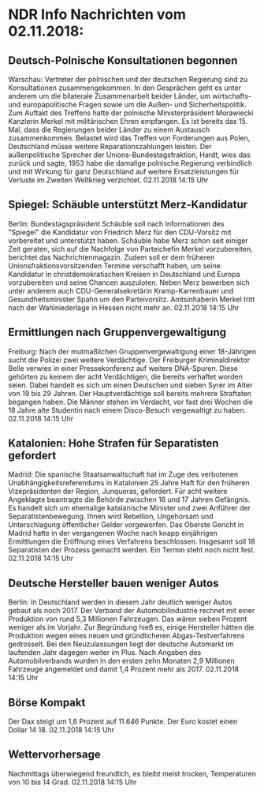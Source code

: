 # NDR Info Nachrichten vom 02.11.2018:


## Deutsch-Polnische Konsultationen begonnen
Warschau: Vertreter der polnischen und der deutschen Regierung sind zu Konsultationen zusammengekommen. In den Gesprächen geht es unter anderem um die bilaterale Zusammenarbeit beider Länder, um wirtschafts- und europapolitische Fragen sowie um die Außen- und Sicherheitspolitik. Zum Auftakt des Treffens hatte der polnische Ministerpräsident Morawiecki Kanzlerin Merkel mit militärischen Ehren empfangen. Es ist bereits das 15. Mal, dass die Regierungen beider Länder zu einem Austausch zusammenkommen. Belastet wird das Treffen von Forderungen aus Polen, Deutschland müsse weitere Reparationszahlungen leisten. Der außenpolitische Sprecher der Unions-Bundestagsfraktion, Hardt, wies das zurück und sagte, 1953 habe die damalige polnische Regierung verbindlich und mit Wirkung für ganz Deutschland auf weitere Ersatzleistungen für Verluste im Zweiten Weltkrieg verzichtet. 02.11.2018 14:15 Uhr 

## Spiegel: Schäuble unterstützt Merz-Kandidatur
Berlin: Bundestagspräsident Schäuble soll nach Informationen des "Spiegel" die Kandidatur von Friedrich Merz für den CDU-Vorsitz mit vorbereitet und unterstützt haben. Schäuble habe Merz schon seit einiger Zeit geraten, sich auf die Nachfolge von Parteichefin Merkel vorzubereiten, berichtet das Nachrichtenmagazin. Zudem soll er dem früheren Unionsfraktionsvorsitzenden Termine verschafft haben, um seine Kandidatur in christdemokratischen Kreisen in Deutschland und Europa vorzubereiten und seine Chancen auszuloten. Neben Merz bewerben sich unter anderem auch CDU-Generalsekretärin Kramp-Karrenbauer und Gesundheitsminister Spahn um den Parteivorsitz. Amtsinhaberin Merkel tritt nach der Wahlniederlage in Hessen nicht mehr an. 02.11.2018 14:15 Uhr 

## Ermittlungen nach Gruppenvergewaltigung
Freiburg: Nach der mutmaßlichen Gruppenvergewaltigung einer 18-Jährigen sucht die Polizei zwei weitere Verdächtige. Der Freiburger Kriminaldirektor Belle verwies in einer Pressekonferenz auf weitere DNA-Spuren. Diese gehörten zu keinem der acht Verdächtigen, die bereits verhaftet worden seien. Dabei handelt es sich um einen Deutschen und sieben Syrer im Alter von 19 bis 29 Jahren. Der Hauptverdächtige soll bereits mehrere Straftaten begangen haben. Die Männer stehen im Verdacht, vor fast drei Wochen die 18 Jahre alte Studentin nach einem Disco-Besuch vergewaltigt zu haben. 02.11.2018 14:15 Uhr 

## Katalonien: Hohe Strafen für Separatisten gefordert
Madrid: Die spanische Staatsanwaltschaft hat im Zuge des verbotenen Unabhängigkeitsreferendums in Katalonien 25 Jahre Haft für den früheren Vizepräsidenten der Region, Junqueras, gefordert. Für acht weitere Angeklagte beantragte die Behörde zwischen 16 und 17 Jahren Gefängnis. Es handelt sich um ehemalige katalanische Minister und zwei Anführer der Separatistenbewegung. Ihnen wird Rebellion, Ungehorsam und Unterschlagung öffentlicher Gelder vorgeworfen. Das Oberste Gericht in Madrid hatte in der vergangenen Woche nach knapp einjährigen Ermittlungen die Eröffnung eines Verfahrens beschlossen. Insgesamt soll 18 Separatisten der Prozess gemacht werden. Ein Termin steht noch nicht fest. 02.11.2018 14:15 Uhr 

## Deutsche Hersteller bauen weniger Autos
Berlin: In Deutschland werden in diesem Jahr deutlich weniger Autos gebaut als noch 2017. Der Verband der Automobilindustrie rechnet mit einer Produktion von rund 5,3 Millionen Fahrzeugen. Das wären sieben Prozent weniger als im Vorjahr. Zur Begründung hieß es, einige Hersteller hätten die Produktion wegen eines neuen und gründlicheren Abgas-Testverfahrens gedrosselt. Bei den Neuzulassungen liegt der deutsche Automarkt im laufenden Jahr dagegen weiter im Plus. Nach Angaben des Automobilverbands wurden in den ersten zehn Monaten 2,9 Millionen Fahrzeuge angemeldet und damit 1,4 Prozent mehr als 2017. 02.11.2018 14:15 Uhr 

## Börse Kompakt
Der Dax steigt um 1,6 Prozent auf 11.646  Punkte. Der Euro kostet einen Dollar 14 18. 02.11.2018 14:15 Uhr 

## Wettervorhersage
Nachmittags überwiegend freundlich, es bleibt meist trocken,  Temperaturen von 10 bis 14 Grad. 02.11.2018 14:15 Uhr 
